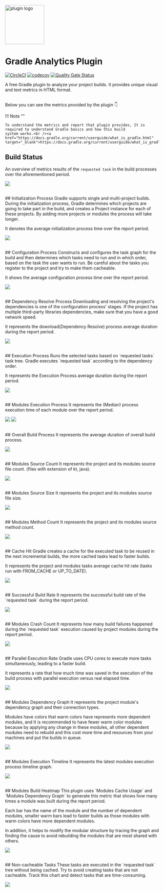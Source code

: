 <img src="img/plugin-logo.png" alt="plugin logo" width="128"/>

# Gradle Analytics Plugin
[![CircleCI](https://circleci.com/gh/janbarari/gradle-analytics-plugin/tree/develop.svg?style=svg)](https://circleci.com/gh/janbarari/gradle-analytics-plugin/tree/develop)
[![codecov](https://codecov.io/gh/janbarari/gradle-analytics-plugin/branch/develop/graph/badge.svg)](https://codecov.io/gh/janbarari/gradle-analytics-plugin)
[![Quality Gate Status](https://sonarcloud.io/api/project_badges/measure?project=janbarari_gradle-analytics-plugin&metric=alert_status)](https://sonarcloud.io/dashboard?id=janbarari_gradle-analytics-plugin)

A free Gradle plugin to analyze your project builds. It provides unique visual and text metrics in HTML format.

<br/>
Below you can see the metrics provided by the plugin 👇

!!! Note ""
    
    To understand the metrics and report that plugin provides, It is required to understand Gradle basics and how this build
    system works.<br /><a href="https://docs.gradle.org/current/userguide/what_is_gradle.html" target="_blank">https://docs.gradle.org/current/userguide/what_is_gradle.html</a>

## Build Status
An overview of metrics results of the `requested task` in the build processes over the aforementioned period.

![](img/build-status.png)

<br/>
## Initialization Process
Gradle supports single and multi-project builds. During the initialization process, Gradle determines which projects are going to take part in the build, and creates a Project instance for each of these projects. By adding more projects or modules the process will take longer.

It denotes the average initialization process time over the report period.

![](img/initialization-process.png)

<br/>
## Configuration Process
Constructs and configures the task graph for the build and then determines which tasks need to run and in which order, based on the task the user wants to run. Be careful about the tasks you register to the project and try to make them cacheable.

It shows the average configuration process time over the report period.

![](img/configuration-process.png)

<br/>
## Dependency Resolve Process
Downloading and resolving the project's dependencies is one of the configuration process' stages. If the project has multiple third-party libraries dependencies, make sure that you have a good network speed.

It represents the download(Dependency Resolve) process average duration during the report period.

![](img/dependency-resolve-process.png)

<br/>
## Execution Process
Runs the selected tasks based on `requested tasks` task tree. Gradle executes `requested task` according to the dependency order.

It represents the Execution Process average duration during the report period.

![](img/execution-process.png)

<br/>
## Modules Execution Process
It represents the (Median) process execution time of each module over the report period.

![](img/module-execution-process-1.png)
![](img/module-execution-process-2.png)

<br/>
## Overall Build Process
It represents the average duration of overall build process.

![](img/overall-build-process.png)

<br/>
## Modules Source Count
It represents the project and its modules source file count. (files with extension of kt, java).

![](img/modules-source-count.png)

<br/>
## Modules Source Size
It represents the project and its modules source file size.

![](img/modules-source-size.png)

<br/>
## Modules Method Count
It represents the project and its modules source method count.

![](img/modules-method-count.png)

<br/>
## Cache Hit
Gradle creates a cache for the executed task to be reused in the next incremental builds, the more cached tasks lead to faster builds.

It represents the project and modules tasks average cache hit rate (tasks run with FROM_CACHE or UP_TO_DATE).

![](img/cache-hit.png)

<br/>
## Successful Build Rate
It represents the successful build rate of the `requested task` during the report period.

![](img/successful-build-rate.png)

<br/>
## Modules Crash Count
It represents how many build failures happened during the `requested task` execution caused by project modules during the report period.

![](img/modules-crash-count.png)

<br/>
## Parallel Execution Rate
Gradle uses CPU cores to execute more tasks simultaneously, leading to a faster build.

It represents a rate that how much time was saved in the execution of the build process with parallel execution versus real elapsed time.

![](img/parallel-execution-rate.png)

<br/>
## Modules Dependency Graph
It represents the project module's dependency graph and their connection types.

Modules have colors that warm colors have represents more dependent modules, and It is recommended to have fewer warm color modules because by applying any change in these modules, all other dependent modules need to rebuild and this cost more time and resources from your machines and put the builds in queue.

![](img/modules-dependency-graph.png)

<br/>
## Modules Execution Timeline
It represents the latest modules execution process timeline graph.

![](img/modules-execution-timeline.png)

<br/>
## Modules Build Heatmap
This plugin uses `Modules Cache Usage` and `Modules Dependency Graph` to generate this metric that shows how many times a module was built during the report period.

Each bar has the name of the module and the number of dependent modules, smaller warm bars lead to faster builds as those modules with warm colors have more dependent modules.

In addition, it helps to modify the modular structure by tracing the graph and finding the cause to avoid rebuilding the modules that are most shared with others.

![](img/modules-build-heatmap.png)

<br/>
## Non-cacheable Tasks
These tasks are executed in the `requested task` tree without being cached. Try to avoid creating tasks that are not cacheable. Track this chart and detect tasks that are time-consuming.

![](img/non-cacheable-tasks.png)

<br/><br/><br/>